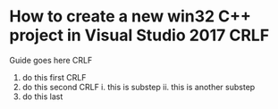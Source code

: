 # How to create a new win32 C++ project in Visual Studio 2017 CRLF
Guide goes here CRLF
1. do this first CRLF
2. do this second CRLF
	i. this is substep 
	ii. this is another substep
3. do this last